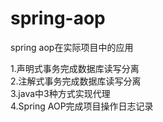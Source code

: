 # spring-aop
spring aop在实际项目中的应用

1.声明式事务完成数据库读写分离
<br>
2.注解式事务完成数据库读写分离
<br>
3.java中3种方式实现代理
<br>
4.Spring AOP完成项目操作日志记录
<br>
